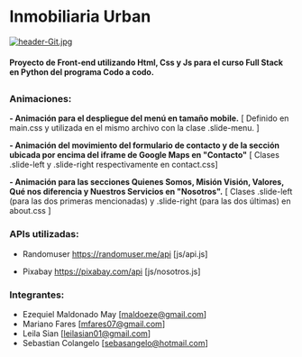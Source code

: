 # Inmobiliaria Urban
[![header-Git.jpg](https://i.postimg.cc/HLrHTyC2/header-Git.jpg)](https://postimg.cc/mcWKwhkz)

#### Proyecto de Front-end utilizando Html, Css y Js para el curso Full Stack en Python del programa Codo a codo.  

##
##
##

### Animaciones:

**- Animación para el despliegue del menú en tamaño mobile.**
[ Definido en main.css y utilizada en el mismo archivo con la clase .slide-menu. ]

**- Animación del movimiento del formulario de contacto y de la sección ubicada por encima del iframe de Google Maps en "Contacto"**
[ Clases .slide-left y .slide-right respectivamente en contact.css]

**- Animación para las secciones Quienes Somos, Misión Visión, Valores, Qué nos diferencia y Nuestros Servicios en "Nosotros".**
[ Clases .slide-left (para las dos primeras mencionadas) y .slide-right (para las dos últimas) en about.css ] 


### APIs utilizadas:

- Randomuser https://randomuser.me/api [js/api.js]

- Pixabay https://pixabay.com/api [js/nosotros.js]

### Integrantes:

* Ezequiel Maldonado May [maldoeze@gmail.com]
* Mariano Fares          [mfares07@gmail.com]
* Leila Sian             [leilasian01@gmail.com]     
* Sebastian Colangelo    [sebasangelo@hotmail.com]
